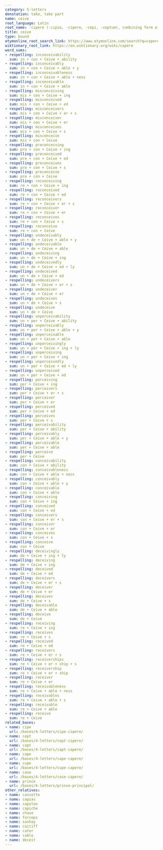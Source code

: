 ```yaml
---
category: 5-letters
denotation: take, take part
name: ceive
root_language: Latin
root_name: -cipere (-cipio, -cipere, -cepi, -ceptum), combining form of capere (capio, capere, cepi, captum)
title: ceive
type: bound
etymonline_root_search_link: https://www.etymonline.com/search?q=capere
wiktionary_root_link: https://en.wiktionary.org/wiki/capere
word_sums:
- respelling: inconceivability
  sum: in + con + Ceive + ability
- respelling: inconceivably
  sum: in + con + Ceive + able + y
- respelling: inconceivableness
  sum: in + con + Ceive + able + ness
- respelling: inconceivable
  sum: in + con + Ceive + able
- respelling: misconceiving
  sum: mis + con + Ceive + ing
- respelling: misconceived
  sum: mis + con + Ceive + ed
- respelling: misconceivers
  sum: mis + con + Ceive + er + s
- respelling: misconceiver
  sum: mis + con + Ceive + er
- respelling: misconceives
  sum: mis + con + Ceive + s
- respelling: misconceive
  sum: mis + con + Ceive
- respelling: preconceiving
  sum: pre + con + Ceive + ing
- respelling: preconceived
  sum: pre + con + Ceive + ed
- respelling: preconceives
  sum: pre + con + Ceive + s
- respelling: preconceive
  sum: pre + con + Ceive
- respelling: reconceiving
  sum: re + con + Ceive + ing
- respelling: reconceived
  sum: re + con + Ceive + ed
- respelling: reconceivers
  sum: re + con + Ceive + er + s
- respelling: reconceiver
  sum: re + con + Ceive + er
- respelling: reconceives
  sum: re + con + Ceive + s
- respelling: reconceive
  sum: re + con + Ceive
- respelling: undeceivably
  sum: un + de + Ceive + able + y
- respelling: undeceivable
  sum: un + de + Ceive + able
- respelling: undeceiving
  sum: un + de + Ceive + ing
- respelling: undeceivedly
  sum: un + de + Ceive + ed + ly
- respelling: undeceived
  sum: un + de + Ceive + ed
- respelling: undeceivers
  sum: un + de + Ceive + er + s
- respelling: undeceiver
  sum: un + de + Ceive + er
- respelling: undeceives
  sum: un + de + Ceive + s
- respelling: undeceive
  sum: un + de + Ceive
- respelling: unperceivability
  sum: un + per + Ceive + ability
- respelling: unperceivably
  sum: un + per + Ceive + able + y
- respelling: unperceivable
  sum: un + per + Ceive + able
- respelling: unperceivingly
  sum: un + per + Ceive + ing + ly
- respelling: unperceiving
  sum: un + per + Ceive + ing
- respelling: unperceivedly
  sum: un + per + Ceive + ed + ly
- respelling: unperceived
  sum: un + per + Ceive + ed
- respelling: perceiving
  sum: per + Ceive + ing
- respelling: perceivers
  sum: per + Ceive + er + s
- respelling: perceiver
  sum: per + Ceive + er
- respelling: perceived
  sum: per + Ceive + ed
- respelling: perceives
  sum: per + Ceive + s
- respelling: perceivability
  sum: per + Ceive + ability
- respelling: perceivably
  sum: per + Ceive + able + y
- respelling: perceivable
  sum: per + Ceive + able
- respelling: perceive
  sum: per + Ceive
- respelling: conceivability
  sum: con + Ceive + ability
- respelling: conceivableness
  sum: con + Ceive + able + ness
- respelling: conceivably
  sum: con + Ceive + able + y
- respelling: conceivable
  sum: con + Ceive + able
- respelling: conceiving
  sum: con + Ceive + ing
- respelling: conceived
  sum: con + Ceive + ed
- respelling: conceivers
  sum: con + Ceive + er + s
- respelling: conceiver
  sum: con + Ceive + er
- respelling: conceives
  sum: con + Ceive + s
- respelling: conceive
  sum: con + Ceive
- respelling: deceivingly
  sum: de + Ceive + ing + ly
- respelling: deceiving
  sum: de + Ceive + ing
- respelling: deceived
  sum: de + Ceive + ed
- respelling: deceivers
  sum: de + Ceive + er + s
- respelling: deceiver
  sum: de + Ceive + er
- respelling: deceives
  sum: de + Ceive + s
- respelling: deceivable
  sum: de + Ceive + able
- respelling: deceive
  sum: de + Ceive
- respelling: receiving
  sum: re + Ceive + ing
- respelling: receives
  sum: re + Ceive + s
- respelling: received
  sum: re + Ceive + ed
- respelling: receivers
  sum: re + Ceive + er + s
- respelling: receiverships
  sum: re + Ceive + er + ship + s
- respelling: receivership
  sum: re + Ceive + er + ship
- respelling: receiver
  sum: re + Ceive + er
- respelling: receivableness
  sum: re + Ceive + able + ness
- respelling: receivables
  sum: re + Ceive + able + s
- respelling: receivable
  sum: re + Ceive + able
- respelling: receive
  sum: re + Ceive
related_bases:
- name: cipe
  url: /bases/4-letters/cipe-cipere/
- name: cept
  url: /bases/4-letters/cept-cipere/
- name: capt
  url: /bases/4-letters/capt-capere/
- name: cape
  url: /bases/4-letters/cape-capere/
- name: cupe
  url: /bases/4-letters/cupe-capere/
- name: case
  url: /bases/4-letters/case-capere/
- name: prince
  url: /bases/6-letters/prince-principal/
other_relatives:
- name: cassette
- name: capias
- name: capstan
- name: capiche
- name: chase
- name: forceps
- name: sashay
- name: caitiff
- name: cater
- name: cable
- name: deceit
---
```


